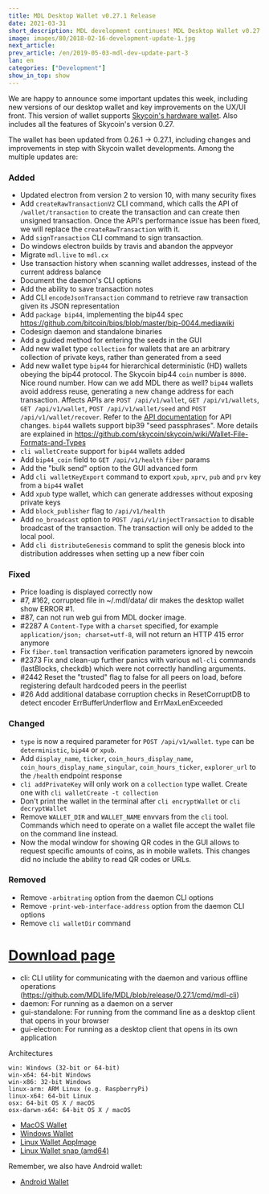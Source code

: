 ```yaml
---
title: MDL Desktop Wallet v0.27.1 Release
date: 2021-03-31
short_description: MDL development continues! MDL Desktop Wallet v0.27.1 is released
image: images/80/2018-02-16-development-update-1.jpg
next_article:
prev_article: /en/2019-05-03-mdl-dev-update-part-3
lan: en
categories: ["Development"]
show_in_top: show
---
```


We are happy to announce some important updates this week, including new versions of our desktop wallet and key improvements on the UX/UI front. This version of wallet supports [Skycoin's hardware wallet](https://skycoin.com/skywallet). Also includes all the features of Skycoin's version 0.27.

The wallet has been updated from  0.26.1 -> 0.27.1, including changes and improvements in step with Skycoin wallet developments.
Among the multiple updates are:

### Added

- Updated electron from version 2 to version 10, with many security fixes
- Add `createRawTransactionV2` CLI command, which calls the API of `/wallet/transaction` to create the transaction and can create then unsigned transaction. Once the API's performance issue has been fixed, we will replace the `createRawTransaction` with it.
- Add `signTransaction` CLI command to sign transaction.
- Do windows electron builds by travis and abandon the appveyor
- Migrate `mdl.live` to `mdl.cx`
- Use transaction history when scanning wallet addresses, instead of the current address balance
- Document the daemon's CLI options
- Add the ability to save transaction notes
- Add CLI `encodeJsonTransaction` command to retrieve raw transaction given its JSON representation
- Add `package bip44`, implementing the bip44 spec https://github.com/bitcoin/bips/blob/master/bip-0044.mediawiki
- Codesign daemon and standalone binaries
- Add a guided method for entering the seeds in the GUI
- Add new wallet type `collection` for wallets that are an arbitrary collection of private keys, rather than generated from a seed
- Add new wallet type `bip44` for hierarchical deterministic (HD) wallets obeying the bip44 protocol.
  The Skycoin bip44 `coin` number is `8000`. Nice round number. How can we add MDL there as well?
  `bip44` wallets avoid address reuse, generating a new change address for each transaction.
  Affects APIs are `POST /api/v1/wallet`, `GET /api/v1/wallets`, `GET /api/v1/wallet`, `POST /api/v1/wallet/seed` and `POST /api/v1/wallet/recover`.
  Refer to the [API documentation](./src/api/README.md) for API changes.
  `bip44` wallets support bip39 "seed passphrases".
  More details are explained in https://github.com/skycoin/skycoin/wiki/Wallet-File-Formats-and-Types
- `cli walletCreate` support for `bip44` wallets added
- Add `bip44_coin` field to `GET /api/v1/health` `fiber` params
- Add the "bulk send" option to the GUI advanced form
- Add `cli walletKeyExport` command to export `xpub`, `xprv`, `pub` and `prv` key from a `bip44` wallet
- Add `xpub` type wallet, which can generate addresses without exposing private keys
- Add `block_publisher` flag to `/api/v1/health`
- Add `no_broadcast` option to `POST /api/v1/injectTransaction` to disable broadcast of the transaction. The transaction will only be added to the local pool.
- Add `cli distributeGenesis` command to split the genesis block into distribution addresses when setting up a new fiber coin

### Fixed

- Price loading is displayed correctly now
- #7, #162, corrupted file in ~/.mdl/data/ dir makes the desktop wallet show ERROR #1.
- #87, can not run web gui from MDL docker image.
- #2287 A `Content-Type` with a `charset` specified, for example `application/json; charset=utf-8`, will not return an HTTP 415 error anymore
- Fix `fiber.toml` transaction verification parameters ignored by newcoin
- #2373 Fix and clean-up further panics with various `mdl-cli` commands (lastBlocks, checkdb) which were not correctly handling arguments.
- #2442 Reset the "trusted" flag to false for all peers on load, before registering default hardcoded peers in the peerlist
- #26 Add additional database corruption checks in ResetCorruptDB to detect encoder ErrBufferUnderflow and ErrMaxLenExceeded

### Changed

- `type` is now a required parameter for `POST /api/v1/wallet`. `type` can be `deterministic`, `bip44` or `xpub`.
- Add `display_name`, `ticker`, `coin_hours_display_name`, `coin_hours_display_name_singular`, `coin_hours_ticker`, `explorer_url` to the `/health` endpoint response
- `cli addPrivateKey` will only work on a `collection` type wallet. Create one with `cli walletCreate -t collection`
- Don't print the wallet in the terminal after `cli encryptWallet` or `cli decryptWallet`
- Remove `WALLET_DIR` and `WALLET_NAME` envvars from the `cli` tool. Commands which need to operate on a wallet file accept the wallet file on the command line instead.
- Now the modal window for showing QR codes in the GUI allows to request specific amounts of coins, as in mobile wallets. This changes did no include the ability to read QR codes or URLs.

### Removed

- Remove `-arbitrating` option from the daemon CLI options
- Remove `-print-web-interface-address` option from the daemon CLI options
- Remove `cli walletDir` command


# [Download page](https://github.com/MDLlife/MDL/releases/tag/v0.27.1)

* cli: CLI utility for communicating with the daemon and various offline operations (https://github.com/MDLlife/MDL/blob/release/0.27.1/cmd/mdl-cli)
* daemon: For running as a daemon on a server
* gui-standalone: For running from the command line as a desktop client that opens in your browser
* gui-electron: For running as a desktop client that opens in its own application

Architectures

    win: Windows (32-bit or 64-bit)
    win-x64: 64-bit Windows
    win-x86: 32-bit Windows
    linux-arm: ARM Linux (e.g. RaspberryPi)
    linux-x64: 64-bit Linux
    osx: 64-bit OS X / macOS
    osx-darwn-x64: 64-bit OS X / macOS

* [MacOS Wallet](https://github.com/MDLlife/MDL/releases/download/v0.27.1/MDL-0.27.1-osx.dmg)
* [Windows Wallet](https://github.com/MDLlife/MDL/releases/download/v0.27.1/MDL-0.27.1-win-setup.exe)
* [Linux Wallet AppImage](https://github.com/MDLlife/MDL/releases/download/v0.27.1/MDL-0.27.1-linux.AppImage)
* [Linux Wallet snap (amd64)](https://github.com/MDLlife/MDL/releases/download/v0.27.1/MDL_0.27.1-linux_amd64.snap)

Remember, we also have Android wallet:

* [Android Wallet](https://MDL.app)
